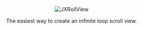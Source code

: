
<p align="center" >
  <img src="http://static.oschina.net/uploads/space/2016/0331/113119_iQiL_2434368.png" alt="JXRollView" title="JXRollView">
</p>

<p align="center" >
The easiest way to create an infinite loop scroll view.
</p>
